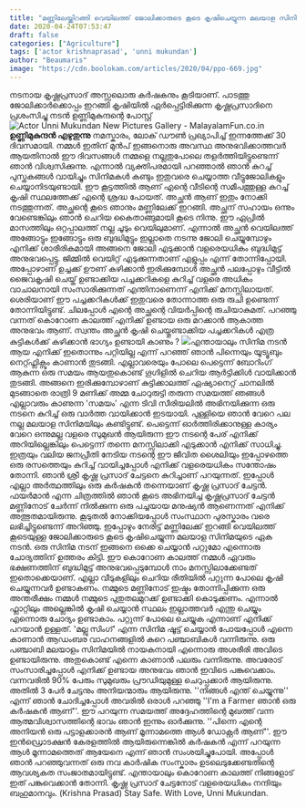 ```yaml
---
title: "മണ്ണിലേയ്ക്കിറങ്ങി വെയിലത്ത്‌ ജോലിക്കാരുടെ കൂടെ കൃഷിചെയ്യുന്ന മലയാള സിനിമയുടെ ഏകനടൻ"
date: 2020-04-24T07:53:47
draft: false
categories: ["Agriculture"]
tags: ['actor krishnaprasad', 'unni mukundan']
author: "Beaumaris"
image: "https://cdn.boolokam.com/articles/2020/04/ppo-669.jpg"
---
```


[](https://wordpress-972788-3403151.cloudwaysapps.com/unni-mukundan-write-about-krishnaprasad/270383/ppo-3083)നടനായ കൃഷ്ണപ്രസാദ്‌ അസ്സലൊരു കർഷകനും കൂടിയാണ്. പാടത്തു ജോലിക്കാർക്കൊപ്പം ഇറങ്ങി കൃഷിയിൽ ഏർപ്പെട്ടിരിക്കുന്ന കൃഷ്ണപ്രസാദിനെ പ്രശംസിച്ചു നടൻ ഉണ്ണിമുകുന്ദന്റെ പോസ്റ്റ് ![Actor Unni Mukundan New Pictures Gallery - MalayalamFun.co.in](https://images.malayalamfun.co.in/wp-content/uploads/2017/09/Actor-Unni-Mukundan-Cute-Smiling-Photos.jpg)**ഉണ്ണിമുകുന്ദൻ എഴുതുന്നു** നമസ്കാരം, ലോക്‌ ഡൗൺ പ്രഖ്യാപിച്ച്‌ ഇന്നത്തേക്ക് ‌30 ദിവസമായി. നമ്മൾ ഇതിന് മുൻപ്‌ ഇങ്ങനൊരു അവസ്ഥ അനുഭവിക്കാത്തവർ ആയതിനാൽ ഈ ദിവസങ്ങൾ നമ്മളെ നല്ലതുപോലെ തളർത്തിയിട്ടുണ്ടെന്ന് ഞാൻ വിശ്വസിക്കുന്നു. എന്നാൽ വ്യക്തിപരമായി പറഞ്ഞാൽ ഞാൻ കുറച്ച്‌ പുസ്തകങ്ങൾ വായിച്ചും സിനിമകൾ കണ്ടും ഇതുവരെ ചെയ്യാത്ത വീട്ടുജോലികളും ചെയ്യാനിടയുണ്ടായി. ഈ കൂട്ടത്തിൽ ആണ് എന്റെ വീടിന്റെ സമീപത്തുള്ള കുറച്ച്‌ കൃഷി സ്ഥലത്തേക്ക്‌ എന്റെ ശ്രദ്ധ പോയത്‌. അച്ഛൻ ആണ് ഇതും നോക്കി നടത്തുന്നത്‌. അച്ഛന്റെ കൂടെ ഞാനും മണ്ണിലേക്ക്‌ ഇറങ്ങി. അച്ഛന് സഹായം ഒന്നും വേണ്ടെങ്കിലും ഞാൻ ചെറിയ കൈതാങ്ങുമായി കൂടെ നിന്നു. ഈ ഏപ്രിൽ മാസത്തിലും ഒറ്റപ്പാലത്ത്‌ നല്ല ചൂടും വെയിലുമാണ്. എന്നാൽ അച്ഛൻ വെയിലത്ത്‌ അങ്ങോട്ടും ഇങ്ങോട്ടും ഒരു ബുദ്ധിമുട്ടും ഇല്ലാതെ നടന്നു ജോലി ചെയ്യുമ്പോഴും എനിക്ക്‌ ശാരീരികമായി അങ്ങനെ ജോലി എടുക്കാൻ വളരെയധികം ബുദ്ധിമുട്ട്‌ അനുഭവപ്പെട്ടു. ജിമ്മിൽ വെയിറ്റ്‌ എടുക്കുന്നതാണ് എളുപ്പം എന്ന് തോന്നിപ്പോയി. അപ്പോഴാണ് ഉച്ചക്ക്‌ ഊണ് കഴിക്കാൻ ഇരിക്കുമ്പോൾ അച്ഛൻ പലപ്പോഴും വീട്ടിൽ ജൈവകൃഷി ചെയ്ത്‌ ഉണ്ടാക്കിയ പച്ചക്കറികളെ കുറിച്ച്‌ വളരെ അധികം വാചാലനായി സംസാരിക്കുന്നത്‌ എന്തിനാണെന്ന് എനിക്ക്‌ മനസ്സിലായത്‌. ശെരിയാണ് ഈ പച്ചക്കറികൾക്ക്‌ ഇതുവരെ തോന്നാത്ത ഒരു രുചി ഉണ്ടെന്ന് തോന്നിയിട്ടുണ്ട്‌. ചിലപ്പോൾ എന്റെ അച്ഛന്റെ വിയർപ്പിന്റെ രുചിയാകുമത്‌. പറഞ്ഞു വന്നത്‌ കൊറോണ കാലത്ത്‌ എനിക്ക്‌ ഉണ്ടായ ഒരു മറക്കാൻ ആകാത്ത അനുഭവം ആണ്. സ്വന്തം അച്ഛൻ കൃഷി ചെയ്തുണ്ടാക്കിയ പച്ചക്കറികൾ എത്ര കുട്ടികൾക്ക്‌ കഴിക്കാൻ ഭാഗ്യം ഉണ്ടായി കാണും ? [![](https://cdn.boolokam.com/articles/2020/04/dddddd.jpg)](https://wordpress-972788-3403151.cloudwaysapps.com/unni-mukundan-write-about-krishnaprasad/270383/dddddd-5)എന്തായാലും സിനിമ നടൻ ആയ എനിക്ക്‌ ഇതൊന്നും പറ്റിയില്ല എന്ന് പറഞ്ഞ്‌ ഞാൻ പിന്നെയും യൂട്യൂബും നെറ്റ്ഫ്ലിക്സും കാണാൻ തുടങ്ങി. എല്ലാവരെയും പോലെ പെട്ടെന്ന് ബോറിംഗ്‌ ആകുന്ന ഒരു സമയം ആയതുകൊണ്ട്‌ ഗൂഗിളിൽ ചെറിയ ആർട്ടിക്കിൾ വായിക്കാൻ തുടങ്ങി. അങ്ങനെ ഇരിക്കുമ്പോഴാണ് കുട്ടിക്കാലത്ത്‌ ഏഷ്യാനെറ്റ്‌ ചാനലിൽ മുടങ്ങാതെ രാത്രി 9 മണിക്ക്‌ അമ്മ ചോറുരുട്ടി തരുന്ന സമയത്ത്‌ ഞങ്ങൾ എല്ലാവരും കാണുന്ന 'സമയം' എന്ന ടിവി സീരിയലിൽ അഭിനയിക്കുന്ന ഒരു നടനെ കുറിച്ച്‌ ഒരു വാർത്ത വായിക്കാൻ ഇടയായി. പുള്ളിയെ ഞാൻ വേറെ പല നല്ല മലയാള സിനിമയിലും കണ്ടിട്ടുണ്ട്‌. പെട്ടെന്ന് ഓർത്തിരിക്കാനുള്ള കാര്യം വേറെ ഒന്നുമല്ല വളരെ സുമുഖൻ ആയിരുന്ന ഈ നടന്റെ പേര് എനിക്ക് അറിയില്ലെങ്കിലും പെട്ടെന്ന് തന്നെ മനസ്സിലാക്കി എടുക്കാൻ എനിക്ക് സാധിച്ചു. ഇത്രയും വലിയ ജനപ്രീതി നേടിയ നടന്റെ ഈ ജീവിത ശൈലിയും ഇപ്പോഴത്തെ ഒരു രസത്തെയും കുറിച്ച്‌ വായിച്ചപ്പോൾ എനിക്ക്‌ വളരെയധികം സന്തോഷം തോന്നി. ഞാൻ ശ്രീ കൃഷ്ണ പ്രസാദ്‌‌ ചേട്ടനെ കുറിച്ചാണ് പറയുന്നത്‌. ഇപ്പോൾ എല്ലാ അർത്ഥത്തിലും ഒരു കർഷകൻ തന്നെയാണ് കൃഷ്ണ പ്രസാദ്‌ ചേട്ടൻ. ഫയർമാൻ എന്ന ചിത്രത്തിൽ ഞാൻ കൂടെ അഭിനയിച്ച കൃഷ്ണപ്രസാദ് ചേട്ടൻ മണ്ണിനോട്‌ ചേർന്ന് നിൽക്കുന്ന ഒരു പച്ചയായ മനുഷ്യൻ ആണെന്നത് എനിക്ക് അത്ഭുതമായിരുന്നു. കൂടുതൽ നോക്കിയപ്പോൾ സംസ്ഥാന പുരസ്കാരം വരെ ലഭിച്ചിട്ടുണ്ടെന്ന് അറിഞ്ഞു. ഇപ്പോഴും നേരിട്ട്‌ മണ്ണിലേക്ക്‌ ഇറങ്ങി വെയിലത്ത്‌ കൂടെയുള്ള ജോലിക്കാരുടെ കൂടെ കൃഷിചെയ്യുന്ന മലയാള സിനിമയുടെ ഏക നടൻ. ഒരു സിനിമ നടന് ഇങ്ങനെ ഒക്കെ ചെയ്യാൻ പറ്റുമോ എന്നൊരു ചോദ്യത്തിന് ഉത്തരം കിട്ടി. ഈ കൊറോണ കാലത്ത്‌ നമ്മൾ ഏവരും ഭക്ഷണത്തിന് ബുദ്ധിമുട്ട്‌ അനുഭവപ്പെടുമ്പോൾ നാം മനസ്സിലാക്കേണ്ടത്‌ ഇതൊക്കെയാണ്. എല്ലാ വീടുകളിലും ചെറിയ രീതിയിൽ പറ്റുന്ന പോലെ കൃഷി ചെയ്യുന്നവർ ഉണ്ടാകണം. നമ്മുടെ മണ്ണിനോട്‌ ഇഷ്ടം തോന്നിപ്പിക്കുന്ന ഒരു അന്തരീക്ഷം നമ്മൾ നമ്മുടെ പുതുതലമുറക്ക്‌ ഉണ്ടാക്കി കൊടുക്കണം. എന്നാൽ ഫ്ലാറ്റിലും അല്ലെങ്കിൽ കൃഷി ചെയ്യാൻ സ്ഥലം ഇല്ലാത്തവർ എന്തു ചെയ്യും എന്നൊരു ചോദ്യം ഉണ്ടാകാം. പറ്റുന്ന് പോലെ ചെയ്യുക എന്നാണ് എനിക്ക്‌ പറയാൻ ഉള്ളത്‌. 'മല്ലു സിംഗ്‌' എന്ന സിനിമ ഷൂട്ട്‌ ചെയ്യാൻ പോയപ്പോൾ എന്നെ കാണാൻ ആഡംബര വാഹനങ്ങളിൽ കുറെ പഞ്ചാബികൾ വന്നിരുന്നു. ഒരു പഞ്ചാബി മലയാളം സിനിമയിൽ നായകനായി എന്നൊരു അശരീരി അവിടെ ഉണ്ടായിരുന്നു. അതുകൊണ്ട്‌ എന്നെ കാണാൻ പലരും വന്നിരുന്നു. അവരോട്‌ സംസാരിച്ചപ്പോൾ എനിക്ക്‌ ഉണ്ടായ അനുഭവം ഞാൻ ഇവിടെ പങ്കുവെക്കാം. വന്നവരിൽ 90% പേരും സുമുഖരും പ്രൗഡിയുമുള്ള ചെറുപ്പക്കാർ ആയിരുന്നു. അതിൽ 3 പേർ ചേട്ടനും അനിയന്മാരും ആയിരുന്നു. ''നിങ്ങൾ എന്ത്‌ ചെയ്യുന്നു'' എന്ന് ഞാൻ ചോദിച്ചപ്പോൾ അവരിൽ ഒരാൾ പറഞ്ഞു ''I'm a Farmer ഞാൻ ഒരു കർഷകൻ ആണ്''. ഈ പറയുന്ന സമയത്ത്‌ അദ്ദേഹത്തിന്റെ മുഖത്ത്‌ വന്ന ആത്മവിശ്വാസത്തിന്റെ ഭാവം ഞാൻ ഇന്നും ഓർക്കുന്നു. ''പിന്നെ എന്റെ അനിയൻ ഒരു പട്ടാളക്കാരൻ ആണ് മൂന്നാമത്തെ ആൾ ഡോക്റ്റർ ആണ്''. ഈ ഇൻഡ്രൊടക്ഷൻ കേരളത്തിൽ ആയിരുന്നെങ്കിൽ കർഷകൻ എന്ന് പറയുന്ന ആൾ മൂന്നാമത്തെത്‌ ആയേനെ എന്ന് ഞാൻ സംശയിച്ചുപോയി. അപ്പോൾ ഞാൻ പറഞ്ഞുവന്നത്‌ ഒരു നവ കാർഷിക സംസ്കാരം ഉടലെടുക്കേണ്ടതിന്റെ ആവശ്യകത‌ സംജാതമായിട്ടുണ്ട്‌. എന്തായാലും കൊറോണ കാലത്ത്‌ നിങ്ങളോട്‌ ഇത്‌ പങ്കുവെക്കാൻ തോന്നി. കൃഷ്ണ പ്രസാദ്‌ ചേട്ടനോട്‌ വളരെയധികം നന്ദിയും ബഹുമാനവും. (Krishna Prasad) Stay Safe. With Love, Unni Mukundan.
